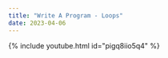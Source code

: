 ```yaml
---
title: "Write A Program - Loops"
date: 2023-04-06
---
```


{% include youtube.html id="pigq8iio5q4" %}
